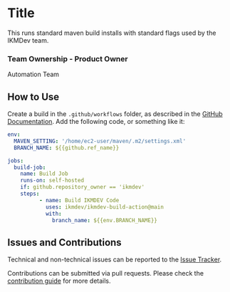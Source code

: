 # Title

This runs standard maven build installs with standard flags used by the IKMDev team.

### Team Ownership - Product Owner

Automation Team

## How to Use

Create a build in the `.github/workflows` folder, as described in the 
[GitHub Documentation](https://docs.github.com/en/actions/writing-workflows/quickstart).  Add the following code, 
or something like it:

```yaml
env:
  MAVEN_SETTING: '/home/ec2-user/maven/.m2/settings.xml'
  BRANCH_NAME: ${{github.ref_name}}

jobs:
  build-job:
    name: Build Job
    runs-on: self-hosted
    if: github.repository_owner == 'ikmdev'
    steps:
          - name: Build IKMDEV Code
            uses: ikmdev/ikmdev-build-action@main
            with:
              branch_name: ${{env.BRANCH_NAME}}
```

## Issues and Contributions
Technical and non-technical issues can be reported to the [Issue Tracker](https://github.com/ikmdev/maven-clean-install-build-action/issues).

Contributions can be submitted via pull requests. Please check the [contribution guide](doc/how-to-contribute.md) for more details.
